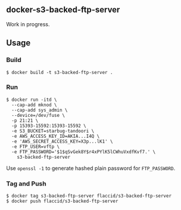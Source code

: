 ## docker-s3-backed-ftp-server

Work in progress.

## Usage

### Build

    $ docker build -t s3-backed-ftp-server .

### Run

```
$ docker run -itd \
  --cap-add mknod \
  --cap-add sys_admin \
  --device=/dev/fuse \
  -p 21:21 \
  -p 15393-15592:15393-15592 \
  -e S3_BUCKET=starbug-tandoori \
  -e AWS_ACCESS_KEY_ID=AKIA...I4Q \
  -e 'AWS_SECRET_ACCESS_KEY=X3p...lK1' \
  -e FTP_USER=vftp \
  -e FTP_PASSWORD='$1$qSvGek8Y$r4xPYlK5lCWhuVxdfKvf7.' \
    s3-backed-ftp-server
```

Use `openssl -1` to generate hashed plain password for `FTP_PASSWORD`.

### Tag and Push

    $ docker tag s3-backed-ftp-server flaccid/s3-backed-ftp-server
    $ docker push flaccid/s3-backed-ftp-server
